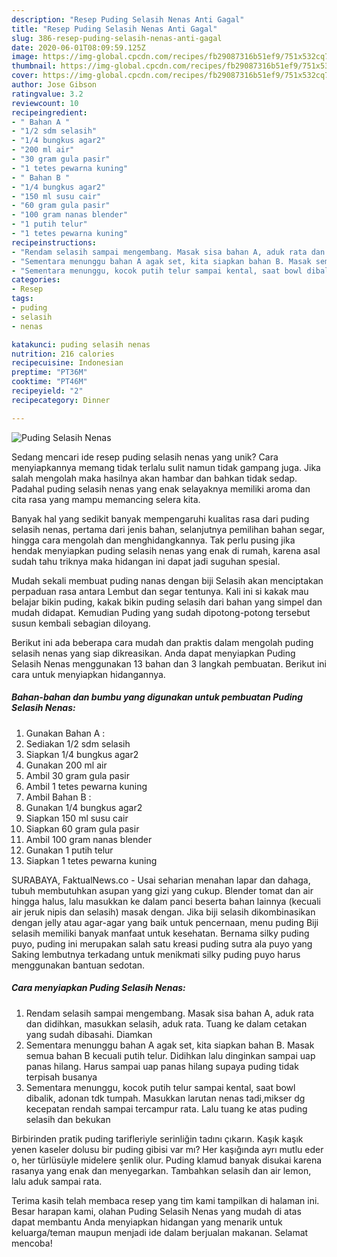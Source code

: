 ```yaml
---
description: "Resep Puding Selasih Nenas Anti Gagal"
title: "Resep Puding Selasih Nenas Anti Gagal"
slug: 386-resep-puding-selasih-nenas-anti-gagal
date: 2020-06-01T08:09:59.125Z
image: https://img-global.cpcdn.com/recipes/fb29087316b51ef9/751x532cq70/puding-selasih-nenas-foto-resep-utama.jpg
thumbnail: https://img-global.cpcdn.com/recipes/fb29087316b51ef9/751x532cq70/puding-selasih-nenas-foto-resep-utama.jpg
cover: https://img-global.cpcdn.com/recipes/fb29087316b51ef9/751x532cq70/puding-selasih-nenas-foto-resep-utama.jpg
author: Jose Gibson
ratingvalue: 3.2
reviewcount: 10
recipeingredient:
- " Bahan A "
- "1/2 sdm selasih"
- "1/4 bungkus agar2"
- "200 ml air"
- "30 gram gula pasir"
- "1 tetes pewarna kuning"
- " Bahan B "
- "1/4 bungkus agar2"
- "150 ml susu cair"
- "60 gram gula pasir"
- "100 gram nanas blender"
- "1 putih telur"
- "1 tetes pewarna kuning"
recipeinstructions:
- "Rendam selasih sampai mengembang. Masak sisa bahan A, aduk rata dan didihkan, masukkan selasih, aduk rata. Tuang ke dalam cetakan yang sudah dibasahi. Diamkan"
- "Sementara menunggu bahan A agak set, kita siapkan bahan B. Masak semua bahan B kecuali putih telur. Didihkan lalu dinginkan sampai uap panas hilang. Harus sampai uap panas hilang supaya puding tidak terpisah busanya"
- "Sementara menunggu, kocok putih telur sampai kental, saat bowl dibalik, adonan tdk tumpah. Masukkan larutan nenas tadi,mikser dg kecepatan rendah sampai tercampur rata. Lalu tuang ke atas puding selasih dan bekukan"
categories:
- Resep
tags:
- puding
- selasih
- nenas

katakunci: puding selasih nenas 
nutrition: 216 calories
recipecuisine: Indonesian
preptime: "PT36M"
cooktime: "PT46M"
recipeyield: "2"
recipecategory: Dinner

---
```



![Puding Selasih Nenas](https://img-global.cpcdn.com/recipes/fb29087316b51ef9/751x532cq70/puding-selasih-nenas-foto-resep-utama.jpg)

Sedang mencari ide resep puding selasih nenas yang unik? Cara menyiapkannya memang tidak terlalu sulit namun tidak gampang juga. Jika salah mengolah maka hasilnya akan hambar dan bahkan tidak sedap. Padahal puding selasih nenas yang enak selayaknya memiliki aroma dan cita rasa yang mampu memancing selera kita.

Banyak hal yang sedikit banyak mempengaruhi kualitas rasa dari puding selasih nenas, pertama dari jenis bahan, selanjutnya pemilihan bahan segar, hingga cara mengolah dan menghidangkannya. Tak perlu pusing jika hendak menyiapkan puding selasih nenas yang enak di rumah, karena asal sudah tahu triknya maka hidangan ini dapat jadi suguhan spesial.

Mudah sekali membuat puding nanas dengan biji Selasih akan menciptakan perpaduan rasa antara Lembut dan segar tentunya. Kali ini si kakak mau belajar bikin puding, kakak bikin puding selasih dari bahan yang simpel dan mudah didapat. Kemudian Puding yang sudah dipotong-potong tersebut susun kembali sebagian diloyang.


Berikut ini ada beberapa cara mudah dan praktis dalam mengolah puding selasih nenas yang siap dikreasikan. Anda dapat menyiapkan Puding Selasih Nenas menggunakan 13 bahan dan 3 langkah pembuatan. Berikut ini cara untuk menyiapkan hidangannya.

<!--inarticleads1-->

##### Bahan-bahan dan bumbu yang digunakan untuk pembuatan Puding Selasih Nenas:

1. Gunakan  Bahan A :
1. Sediakan 1/2 sdm selasih
1. Siapkan 1/4 bungkus agar2
1. Gunakan 200 ml air
1. Ambil 30 gram gula pasir
1. Ambil 1 tetes pewarna kuning
1. Ambil  Bahan B :
1. Gunakan 1/4 bungkus agar2
1. Siapkan 150 ml susu cair
1. Siapkan 60 gram gula pasir
1. Ambil 100 gram nanas blender
1. Gunakan 1 putih telur
1. Siapkan 1 tetes pewarna kuning


SURABAYA, FaktualNews.co - Usai seharian menahan lapar dan dahaga, tubuh membutuhkan asupan yang gizi yang cukup. Blender tomat dan air hingga halus, lalu masukkan ke dalam panci beserta bahan lainnya (kecuali air jeruk nipis dan selasih) masak dengan. Jika biji selasih dikombinasikan dengan jelly atau agar-agar yang baik untuk pencernaan, menu puding Biji selasih memiliki banyak manfaat untuk kesehatan. Bernama silky puding puyo, puding ini merupakan salah satu kreasi puding sutra ala puyo yang Saking lembutnya terkadang untuk menikmati silky puding puyo harus menggunakan bantuan sedotan. 

<!--inarticleads2-->

##### Cara menyiapkan Puding Selasih Nenas:

1. Rendam selasih sampai mengembang. Masak sisa bahan A, aduk rata dan didihkan, masukkan selasih, aduk rata. Tuang ke dalam cetakan yang sudah dibasahi. Diamkan
1. Sementara menunggu bahan A agak set, kita siapkan bahan B. Masak semua bahan B kecuali putih telur. Didihkan lalu dinginkan sampai uap panas hilang. Harus sampai uap panas hilang supaya puding tidak terpisah busanya
1. Sementara menunggu, kocok putih telur sampai kental, saat bowl dibalik, adonan tdk tumpah. Masukkan larutan nenas tadi,mikser dg kecepatan rendah sampai tercampur rata. Lalu tuang ke atas puding selasih dan bekukan


Birbirinden pratik puding tarifleriyle serinliğin tadını çıkarın. Kaşık kaşık yenen kaseler dolusu bir puding gibisi var mı? Her kaşığında ayrı mutlu eder o, her türlüsüyle midelere şenlik olur. Puding klamud banyak disukai karena rasanya yang enak dan menyegarkan. Tambahkan selasih dan air lemon, lalu aduk sampai rata. 

Terima kasih telah membaca resep yang tim kami tampilkan di halaman ini. Besar harapan kami, olahan Puding Selasih Nenas yang mudah di atas dapat membantu Anda menyiapkan hidangan yang menarik untuk keluarga/teman maupun menjadi ide dalam berjualan makanan. Selamat mencoba!
